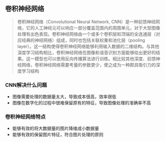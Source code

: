 ## 卷积神经网络
> 卷积神经网络（Convolutional Neural Network, CNN）是一种前馈神经网络，它的人工神经元可以响应一部分覆盖范围内的周围单元，对于大型图像处理有出色表现。卷积神经网络由一个或多个卷积层和顶端的全连通层（对应经典的神经网络）组成，同时也包括关联权重和池化层（pooling layer）。这一结构使得卷积神经网络能够利用输入数据的二维结构。与其他深度学习结构相比，卷积神经网络在图像和语音识别方面能够给出更好的结果。这一模型也可以使用反向传播算法进行训练。相比较其他深度、前馈神经网络，卷积神经网络需要考量的参数更少，使之成为一种颇具吸引力的深度学习结构

### CNN解决什么问题
* 图像需要处理的数据量太大，导致成本很高，效率很低
* 图像在数字化的过程中很难保留原有的特征，导致图像处理的准确率不高

### 卷积神经网络特点
* 能够有效的将大数据量的图片降维成小数据量
* 能够有效的保留图片特征，符合图片处理的原则

